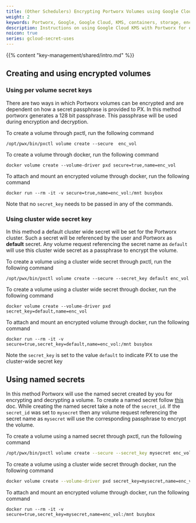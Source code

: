 ```yaml
---
title: (Other Schedulers) Encrypting Portworx Volumes using Google Cloud KMS
weight: 2
keywords: Portworx, Google, Google Cloud, KMS, containers, storage, encryption
description: Instructions on using Google Cloud KMS with Portworx for encrypting Portworx Volumes
noicon: true
series: gcloud-secret-uses
---
```


{{% content "key-management/shared/intro.md" %}}

## Creating and using encrypted volumes

### Using per volume secret keys

There are two ways in which Portworx volumes can be encrypted and are dependent on how a secret passphrase is provided to PX. In this method portworx generates a 128 bit passphrase. This passphrase will be used during encryption and decryption.

To create a volume through pxctl, run the following command

```
/opt/pwx/bin/pxctl volume create --secure  enc_vol
```

To create a volume through docker, run the following command

```
docker volume create --volume-driver pxd secure=true,name=enc_vol
```

To attach and mount an encrypted volume through docker, run the following command

```
docker run --rm -it -v secure=true,name=enc_vol:/mnt busybox
```

Note that no `secret_key` needs to be passed in any of the commands.

### Using cluster wide secret key

In this method a default cluster wide secret will be set for the Portworx cluster. Such a secret will be referenced by the user and Portworx as **default** secret. Any volume request referencing the
secret name as `default` will use this cluster wide secret as a passphrase to encrypt the volume.

To create a volume using a cluster wide secret through pxctl, run the following command

```
/opt/pwx/bin/pxctl volume create --secure --secret_key default enc_vol
```

To create a volume using a cluster wide secret through docker, run the following command

```
docker volume create --volume-driver pxd secret_key=default,name=enc_vol

```

To attach and mount an encrypted volume through docker, run the following command

```
docker run --rm -it -v secure=true,secret_key=default,name=enc_vol:/mnt busybox
```

Note the `secret_key` is set to the value `default` to indicate PX to use the cluster-wide secret key


## Using named secrets

In this method Portworx will use the named secret created by you for encrypting and decrypting a volume. To create a named secret follow [this](/key-management/gcloud-kms/#creating-named-secrets) doc. While creating the named secret take a note of the `secret_id`. If the `secret_id` was set to `mysecret` then any volume request referencing the secret name as `mysecret` will use the corresponding passphrase to encrypt the volume.

To create a volume using a named secret through pxctl, run the following command

```bash
/opt/pwx/bin/pxctl volume create --secure --secret_key mysecret enc_vol

```

To create a volume using a cluster wide secret through docker, run the following command

```bash
docker volume create --volume-driver pxd secret_key=mysecret,name=enc_vol

```

To attach and mount an encrypted volume through docker, run the following command

```
docker run --rm -it -v secure=true,secret_key=mysecret,name=enc_vol:/mnt busybox
```